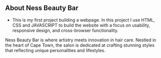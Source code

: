 About Ness Beauty Bar
---------------------

- This is my first project building a webpage. In this project I use HTML, CSS and JAVASCRIPT to build the website with a focus on usability, responsive design, and cross-browser functionality.

Ness Beauty Bar is where artistry meets innovation in hair care. Nestled in the heart of Cape Town, the salon is dedicated at crafting stunning styles that reflecting unique personalities and lifestyles.
